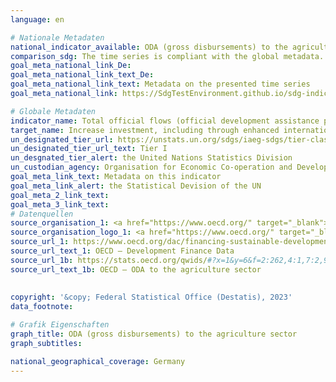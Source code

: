 ```yaml
---
language: en    

# Nationale Metadaten    
national_indicator_available: ODA (gross disbursements) to the agriculture sector    
comparison_sdg: The time series is compliant with the global metadata.    
goal_meta_national_link_De: 
goal_meta_national_link_text_De: 
goal_meta_national_link_text: Metadata on the presented time series
goal_meta_national_link: https://SdgTestEnvironment.github.io/sdg-indicators/public/Meta/2.a.2.pdf    

# Globale Metadaten    
indicator_name: Total official flows (official development assistance plus other official flows) to the agriculture sector    
target_name: Increase investment, including through enhanced international cooperation, in rural infrastructure, agricultural research and extension services, technology development and plant and livestock gene banks in order to enhance agricultural productive capacity in developing countries, in particular least developed countries    
un_designated_tier_url: https://unstats.un.org/sdgs/iaeg-sdgs/tier-classification/    
un_designated_tier_url_text: Tier I    
un_desgnated_tier_alert: the United Nations Statistics Division    
un_custodian_agency: Organisation for Economic Co-operation and Development (OECD)    
goal_meta_link_text: Metadata on this indicator    
goal_meta_link_alert: the Statistical Devision of the UN    
goal_meta_2_link_text:     
goal_meta_3_link_text:         
# Datenquellen
source_organisation_1: <a href="https://www.oecd.org/" target="_blank"> Organisation for Economic Co-operation and Development (OECD) </a>
source_organisation_logo_1: <a href="https://www.oecd.org/" target="_blank"><img src="https://g205sdgs.github.io/sdg-indicators/public/OrgImgEn/oecd.png" alt="Logo oecd" style="height:60px; width:148px"/></a>
source_url_1: https://www.oecd.org/dac/financing-sustainable-development/development-finance-data/
source_url_text_1: OECD – Development Finance Data
source_url_1b: https://stats.oecd.org/qwids/#?x=1&y=6&f=2:262,4:1,7:2,9:85,3:268,5:3,8:85&q=2:262+4:1,2+7:2+9:85+3:51,268+5:3+8:85+1:2,10+6:2010,2011,2012,2013,2014,2015,2016,2017,2018,2019,2020,2021
source_url_text_1b: OECD – ODA to the agriculture sector
    
    
copyright: '&copy; Federal Statistical Office (Destatis), 2023'    
data_footnote:     

# Grafik Eigenschaften    
graph_title: ODA (gross disbursements) to the agriculture sector
graph_subtitles:    

national_geographical_coverage: Germany    
---
```


<span></span>